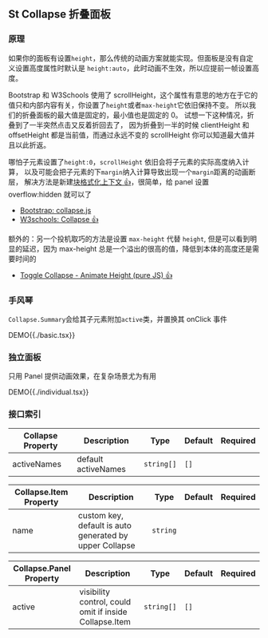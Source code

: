 ## St Collapse 折叠面板

### 原理

如果你的面板有设置`height`，那么传统的动画方案就能实现。但面板是没有自定义设置高度属性时默认是 `height:auto`，此时动画不生效，所以应提前一帧设置高度。

Bootstrap 和 W3Schools 使用了 scrollHeight，这个属性有意思的地方在于它的值只和内部内容有关，你设置了`height`或者`max-height`它依旧保持不变。
所以我们的折叠面板的最大值是固定的，最小值也是固定的 0。
试想一下这种情况，折叠到了一半突然点击又反着折回去了，
因为折叠到一半的时候 clientHeight 和 offsetHeight 都是当前值，而通过永远不变的 scrollHeight 你可以知道最大值并且以此折返。

哪怕子元素设置了`height:0`，`scrollHeight` 依旧会将子元素的实际高度纳入计算，
以及可能会把子元素的下`margin`纳入计算导致出现一个`margin`距离的动画断层，
解决方法是新建[块格式化上下文 👍](https://zhuanlan.zhihu.com/p/131402341)，很简单，给 panel 设置 overflow:hidden 就可以了

- [Bootstrap: collapse.js](https://github.com/twbs/bootstrap/blob/main/js/src/collapse.js#L202)
- [W3schools: Collapse 👍](https://www.w3schools.com/howto/howto_js_collapsible.asp)

额外的：另一个投机取巧的方法是设置 `max-height` 代替 `height`, 但是可以看到明显的延迟，因为 max-height 总是一个溢出的很高的值，降低到本体的高度还是需要时间的

- [Toggle Collapse - Animate Height (pure JS) 👍](https://codepen.io/davidcochran/pen/RNOOEO)

### 手风琴

`Collapse.Summary`会给其子元素附加`active`类，并置换其 onClick 事件

DEMO{{./basic.tsx}}

### 独立面板

只用 Panel 提供动画效果，在复杂场景尤为有用

DEMO{{./individual.tsx}}

### 接口索引

| Collapse Property | Description         | Type       | Default | Required |
| ----------------- | ------------------- | ---------- | ------- | -------- |
| activeNames       | default activeNames | `string[]` | `[]`    |          |

| Collapse.Item Property | Description                                             | Type     | Default | Required |
| ---------------------- | ------------------------------------------------------- | -------- | ------- | -------- |
| name                   | custom key, default is auto generated by upper Collapse | `string` |         |          |

| Collapse.Panel Property | Description                                            | Type       | Default | Required |
| ----------------------- | ------------------------------------------------------ | ---------- | ------- | -------- |
| active                  | visibility control, could omit if inside Collapse.Item | `string[]` | `[]`    |          |

